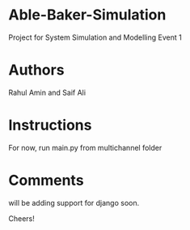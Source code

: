# Able-Baker-Simulation
Project for System Simulation and Modelling Event 1


# Authors
Rahul Amin and Saif Ali

# Instructions
For now, run main.py from multichannel folder

# Comments
will be adding support for django soon.

Cheers! 
